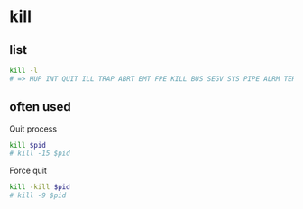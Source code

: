 # kill

## list

```sh
kill -l
# => HUP INT QUIT ILL TRAP ABRT EMT FPE KILL BUS SEGV SYS PIPE ALRM TERM URG STOP TSTP CONT CHLD TTIN TTOU IO XCPU XFSZ VTALRM PROF WINCH INFO USR1 USR2
```

## often used

Quit process

```sh
kill $pid
# kill -15 $pid
```

Force quit
```sh
kill -kill $pid
# kill -9 $pid
```
